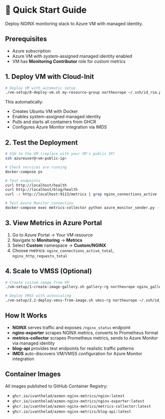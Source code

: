 # 🚀 Quick Start Guide

Deploy NGINX monitoring stack to Azure VM with managed identity.

## Prerequisites

- Azure subscription
- Azure VM with system-assigned managed identity enabled
- VM has **Monitoring Contributor** role for custom metrics

## 1. Deploy VM with Cloud-Init

```bash
# Deploy VM with automatic setup
./vm-setup/0-deploy-vm.sh my-resource-group northeurope ~/.ssh/id_rsa.pub my-nginx-vm
```

This automatically:
- Creates Ubuntu VM with Docker
- Enables system-assigned managed identity
- Pulls and starts all containers from GHCR
- Configures Azure Monitor integration via IMDS

## 2. Test the Deployment

```bash
# SSH to the VM (replace with your VM's public IP)
ssh azureuser@<vm-public-ip>

# Check services are running
docker-compose ps

# Test endpoints
curl http://localhost/health
curl http://localhost/blog/health
curl -s http://localhost:9113/metrics | grep nginx_connections_active

# Test Azure Monitor connection
docker-compose exec metrics-collector python azure_monitor_sender.py --health-check
```

## 3. View Metrics in Azure Portal

1. Go to Azure Portal → Your VM resource
2. Navigate to **Monitoring** → **Metrics**
3. Select **Custom** namespace → **Custom/NGINX**
4. Choose metrics: `nginx_connections_active_total`, `nginx_http_requests_total`

## 4. Scale to VMSS (Optional)

```bash
# Create custom image from VM
./vm-setup/1-create-image-gallery.sh gallery-rg northeurope nginx_gallery vm-rg my-nginx-vm

# Deploy VMSS with autoscaling
./vm-setup/2.2-deploy-vmss-from-image.sh vmss-rg northeurope ~/.ssh/id_rsa.pub nginx-vmss 2 gallery-rg nginx_gallery
```

## How It Works

- **NGINX** serves traffic and exposes `/nginx_status` endpoint
- **nginx-exporter** scrapes NGINX metrics, converts to Prometheus format
- **metrics-collector** scrapes Prometheus metrics, sends to Azure Monitor via managed identity
- **blog-api** provides test endpoints for realistic traffic patterns
- **IMDS** auto-discovers VM/VMSS configuration for Azure Monitor integration

## Container Images

All images published to GitHub Container Registry:
- `ghcr.io/ivanthelad/azmon-nginx-metrics/nginx:latest`
- `ghcr.io/ivanthelad/azmon-nginx-metrics/nginx-exporter:latest`
- `ghcr.io/ivanthelad/azmon-nginx-metrics/metrics-collector:latest`
- `ghcr.io/ivanthelad/azmon-nginx-metrics/blog-api:latest`